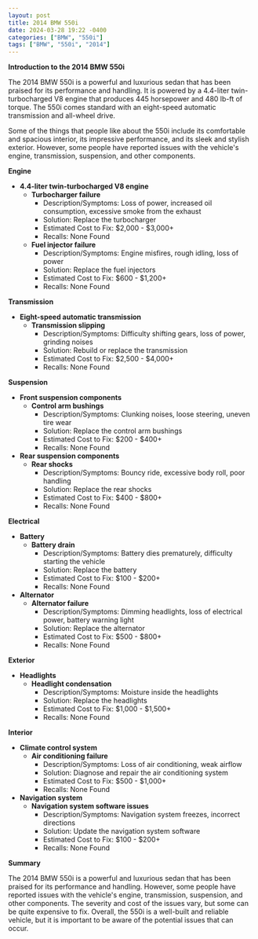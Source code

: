 ```yaml
---
layout: post
title: 2014 BMW 550i
date: 2024-03-28 19:22 -0400
categories: ["BMW", "550i"]
tags: ["BMW", "550i", "2014"]
---
```

**Introduction to the 2014 BMW 550i**

The 2014 BMW 550i is a powerful and luxurious sedan that has been praised for its performance and handling. It is powered by a 4.4-liter twin-turbocharged V8 engine that produces 445 horsepower and 480 lb-ft of torque. The 550i comes standard with an eight-speed automatic transmission and all-wheel drive.

Some of the things that people like about the 550i include its comfortable and spacious interior, its impressive performance, and its sleek and stylish exterior. However, some people have reported issues with the vehicle's engine, transmission, suspension, and other components.

**Engine**

* **4.4-liter twin-turbocharged V8 engine**
    * **Turbocharger failure**
        * Description/Symptoms: Loss of power, increased oil consumption, excessive smoke from the exhaust
        * Solution: Replace the turbocharger
        * Estimated Cost to Fix: $2,000 - $3,000+
        * Recalls: None Found
    * **Fuel injector failure**
        * Description/Symptoms: Engine misfires, rough idling, loss of power
        * Solution: Replace the fuel injectors
        * Estimated Cost to Fix: $600 - $1,200+
        * Recalls: None Found

**Transmission**

* **Eight-speed automatic transmission**
    * **Transmission slipping**
        * Description/Symptoms: Difficulty shifting gears, loss of power, grinding noises
        * Solution: Rebuild or replace the transmission
        * Estimated Cost to Fix: $2,500 - $4,000+
        * Recalls: None Found

**Suspension**

* **Front suspension components**
    * **Control arm bushings**
        * Description/Symptoms: Clunking noises, loose steering, uneven tire wear
        * Solution: Replace the control arm bushings
        * Estimated Cost to Fix: $200 - $400+
        * Recalls: None Found
* **Rear suspension components**
    * **Rear shocks**
        * Description/Symptoms: Bouncy ride, excessive body roll, poor handling
        * Solution: Replace the rear shocks
        * Estimated Cost to Fix: $400 - $800+
        * Recalls: None Found

**Electrical**

* **Battery**
    * **Battery drain**
        * Description/Symptoms: Battery dies prematurely, difficulty starting the vehicle
        * Solution: Replace the battery
        * Estimated Cost to Fix: $100 - $200+
        * Recalls: None Found
* **Alternator**
    * **Alternator failure**
        * Description/Symptoms: Dimming headlights, loss of electrical power, battery warning light
        * Solution: Replace the alternator
        * Estimated Cost to Fix: $500 - $800+
        * Recalls: None Found

**Exterior**

* **Headlights**
    * **Headlight condensation**
        * Description/Symptoms: Moisture inside the headlights
        * Solution: Replace the headlights
        * Estimated Cost to Fix: $1,000 - $1,500+
        * Recalls: None Found

**Interior**

* **Climate control system**
    * **Air conditioning failure**
        * Description/Symptoms: Loss of air conditioning, weak airflow
        * Solution: Diagnose and repair the air conditioning system
        * Estimated Cost to Fix: $500 - $1,000+
        * Recalls: None Found
* **Navigation system**
    * **Navigation system software issues**
        * Description/Symptoms: Navigation system freezes, incorrect directions
        * Solution: Update the navigation system software
        * Estimated Cost to Fix: $100 - $200+
        * Recalls: None Found

**Summary**

The 2014 BMW 550i is a powerful and luxurious sedan that has been praised for its performance and handling. However, some people have reported issues with the vehicle's engine, transmission, suspension, and other components. The severity and cost of the issues vary, but some can be quite expensive to fix. Overall, the 550i is a well-built and reliable vehicle, but it is important to be aware of the potential issues that can occur.
